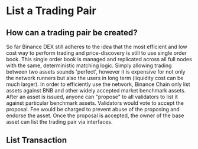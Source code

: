 # List a Trading Pair

## How can a trading pair be created?
So far Binance DEX still adheres to the idea that the most efficient and low cost way to perform trading and price-discovery is still to use single order book. This single order book is managed and replicated across all full nodes with the same, deterministic matching logic.
Simply allowing trading between two assets sounds 'perfect', however it is expensive for not only the network runners but also the users in long term (liquidity cost can be much larger). In order to efficiently use the network, Binance Chain only list assets against BNB and other widely accepted market benchmark assets. After an asset is issued, anyone can "propose" to all validators to list it against particular benchmark assets. Validators would vote to accept the proposal. Fee would be charged to prevent abuse of the proposing and endorse the asset. Once the proposal is accepted, the owner of the base asset can list the trading pair via interfaces.


## List Transaction



